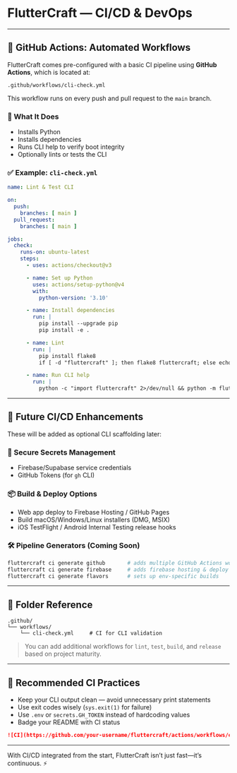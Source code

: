 # FlutterCraft — CI/CD & DevOps

---

## 🤖 GitHub Actions: Automated Workflows

FlutterCraft comes pre-configured with a basic CI pipeline using **GitHub Actions**, which is located at:

```
.github/workflows/cli-check.yml
```

This workflow runs on every push and pull request to the `main` branch.

### 🧪 What It Does

* Installs Python
* Installs dependencies
* Runs CLI help to verify boot integrity
* Optionally lints or tests the CLI

### ✅ Example: `cli-check.yml`

```yaml
name: Lint & Test CLI

on:
  push:
    branches: [ main ]
  pull_request:
    branches: [ main ]

jobs:
  check:
    runs-on: ubuntu-latest
    steps:
      - uses: actions/checkout@v3

      - name: Set up Python
        uses: actions/setup-python@v4
        with:
          python-version: '3.10'

      - name: Install dependencies
        run: |
          pip install --upgrade pip
          pip install -e .

      - name: Lint
        run: |
          pip install flake8
          if [ -d "fluttercraft" ]; then flake8 fluttercraft; else echo "No code folder yet. Skipping lint."; fi

      - name: Run CLI help
        run: |
          python -c "import fluttercraft" 2>/dev/null && python -m fluttercraft --help || echo "fluttercraft module does not exist yet. Skipping CLI help check."

```

---

## 🚀 Future CI/CD Enhancements

These will be added as optional CLI scaffolding later:

### 🔐 Secure Secrets Management

* Firebase/Supabase service credentials
* GitHub Tokens (for `gh` CLI)

### 📦 Build & Deploy Options

* Web app deploy to Firebase Hosting / GitHub Pages
* Build macOS/Windows/Linux installers (DMG, MSIX)
* iOS TestFlight / Android Internal Testing release hooks

### 🛠️ Pipeline Generators (Coming Soon)

```bash
fluttercraft ci generate github       # adds multiple GitHub Actions workflows
fluttercraft ci generate firebase     # adds firebase hosting & deploy config
fluttercraft ci generate flavors      # sets up env-specific builds
```

---

## 📁 Folder Reference

```
.github/
└── workflows/
    └── cli-check.yml     # CI for CLI validation
```

> You can add additional workflows for `lint`, `test`, `build`, and `release` based on project maturity.

---

## 📘 Recommended CI Practices

* Keep your CLI output clean — avoid unnecessary print statements
* Use exit codes wisely (`sys.exit(1)` for failure)
* Use `.env` or `secrets.GH_TOKEN` instead of hardcoding values
* Badge your README with CI status

```md
![CI](https://github.com/your-username/fluttercraft/actions/workflows/cli-check.yml/badge.svg)
```

---

With CI/CD integrated from the start, FlutterCraft isn’t just fast—it’s continuous. ⚡

